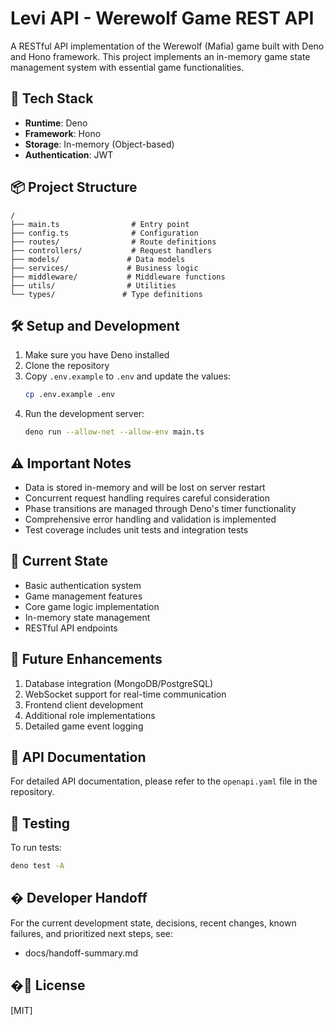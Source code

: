 # Levi API - Werewolf Game REST API

A RESTful API implementation of the Werewolf (Mafia) game built with Deno and Hono framework. This project implements an
in-memory game state management system with essential game functionalities.

## 🚀 Tech Stack

- **Runtime**: Deno
- **Framework**: Hono
- **Storage**: In-memory (Object-based)
- **Authentication**: JWT

## 📦 Project Structure

```
/
├── main.ts                # Entry point
├── config.ts              # Configuration
├── routes/                # Route definitions
├── controllers/           # Request handlers
├── models/               # Data models
├── services/             # Business logic
├── middleware/           # Middleware functions
├── utils/                # Utilities
└── types/               # Type definitions
```

## 🛠 Setup and Development

1. Make sure you have Deno installed
2. Clone the repository
3. Copy `.env.example` to `.env` and update the values:
   ```bash
   cp .env.example .env
   ```
4. Run the development server:
   ```bash
   deno run --allow-net --allow-env main.ts
   ```

## ⚠️ Important Notes

- Data is stored in-memory and will be lost on server restart
- Concurrent request handling requires careful consideration
- Phase transitions are managed through Deno's timer functionality
- Comprehensive error handling and validation is implemented
- Test coverage includes unit tests and integration tests

## 🔄 Current State

- Basic authentication system
- Game management features
- Core game logic implementation
- In-memory state management
- RESTful API endpoints

## 🚧 Future Enhancements

1. Database integration (MongoDB/PostgreSQL)
2. WebSocket support for real-time communication
3. Frontend client development
4. Additional role implementations
5. Detailed game event logging

## 📝 API Documentation

For detailed API documentation, please refer to the `openapi.yaml` file in the repository.

## 🧪 Testing

To run tests:

```bash
deno test -A
```

## � Developer Handoff

For the current development state, decisions, recent changes, known failures, and prioritized next steps, see:

- docs/handoff-summary.md

## �📄 License

[MIT]
